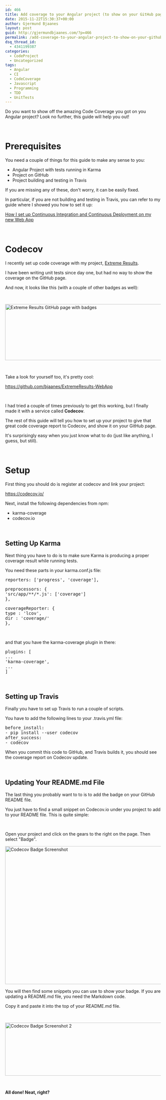```yaml
---
id: 466
title: Add coverage to your Angular project (to show on your GitHub page)
date: 2015-11-22T15:30:37+00:00
author: Gjermund Bjaanes
layout: post
guid: http://gjermundbjaanes.com/?p=466
permalink: /add-coverage-to-your-angular-project-to-show-on-your-github-page/
dsq_thread_id:
  - 4341199387
categories:
  - CodeProject
  - Uncategorized
tags:
  - Angular
  - CI
  - CodeCoverage
  - Javascript
  - Programming
  - TDD
  - UnitTests
---
```

Do you want to show off the amazing Code Coverage you got on you Angular project? Look no further, this guide will help you out!

<!--more-->
&nbsp;

# Prerequisites

You need a couple of things for this guide to make any sense to you:

  * Angular Project with tests running in Karma
  * Project on GitHub
  * Project building and testing in Travis

If you are missing any of these, don't worry, it can be easily fixed.

In particular, if you are not building and testing in Travis, you can refer to my guide where I showed you how to set it up:

<a href="http://gjermundbjaanes.com/how-i-set-up-continuous-integration-and-continuous-deployment-on-my-new-web-app-2/" target="_blank">How I set up Continuous Integration and Continuous Deployment on my new Web App</a>

&nbsp;

# Codecov

I recently set up code coverage with my project, [Extreme Results](http://gjermundbjaanes.com/learning-web-dev-series-part-5-extreme-results/).

I have been writing unit tests since day one, but had no way to show the coverage on the GitHub page.

And now, it looks like this (with a couple of other badges as well):

&nbsp;

[<img class="alignnone wp-image-467" src="http://gjermundbjaanes.com/wp-content/uploads/2015/11/XRGitHub.png" alt="Extreme Results GitHub page with badges" width="620" height="181" />](http://gjermundbjaanes.com/wp-content/uploads/2015/11/XRGitHub.png)

&nbsp;

Take a look for yourself too, it's pretty cool:

<a href="https://github.com/bjaanes/ExtremeResults-WebApp" target="_blank">https://github.com/bjaanes/ExtremeResults-WebApp</a>

&nbsp;

I had tried a couple of times previously to get this working, but I finally made it with a service called **Codecov**.

The rest of this guide will tell you how to set up your project to give that great code coverage report to Codecov, and show it on your GitHub page.

It's surprisingly easy when you just know what to do (just like anything, I guess, but still).

&nbsp;

# Setup

First thing you should do is register at codecov and link your project:
  
<a href="https://codecov.io/" target="_blank">https://codecov.io/</a>

Next, install the following dependencies from npm:

  * karma-coverage
  * codecov.io

&nbsp;

## Setting Up Karma

Next thing you have to do is to make sure Karma is producing a proper coverage result while running tests.

You need these parts in your karma.conf.js file:

<pre class="toolbar:2 lang:js decode:true">reporters: ['progress', 'coverage'],</pre>

<pre class="toolbar:2 lang:js decode:true">preprocessors: {
'src/app/**/*.js': ['coverage']
},</pre>

<pre class="toolbar:2 lang:js decode:true">coverageReporter: {
type : 'lcov',
dir : 'coverage/'
},</pre>

&nbsp;

and that you have the karma-coverage plugin in there:

<pre class="toolbar:2 lang:js decode:true">plugins: [
...
'karma-coverage',
...
]</pre>

&nbsp;

## Setting up Travis

Finally you have to set up Travis to run a couple of scripts.

You have to add the following lines to your .travis.yml file:

<pre class="toolbar:2 lang:default decode:true">before_install:
- pip install --user codecov
after_success:
- codecov</pre>

When you commit this code to GitHub, and Travis builds it, you should see the coverage report on Codecov update.

&nbsp;

## Updating Your README.md File

The last thing you probably want to to is to add the badge on your GitHub README file.

You just have to find a small snippet on Codecov.io under you project to add to your README file. This is quite simple:

&nbsp;

Open your project and click on the gears to the right on the page. Then select "Badge".

[<img class="alignnone wp-image-468" src="http://gjermundbjaanes.com/wp-content/uploads/2015/11/Codecov-Badge.png" alt="Codecov Badge Screenshot" width="530" height="445" />](http://gjermundbjaanes.com/wp-content/uploads/2015/11/Codecov-Badge.png)

You will then find some snippets you can use to show your badge. If you are updating a README.md file, you need the Markdown code.

Copy it and paste it into the top of your README.md file.

&nbsp;

[<img class="alignnone wp-image-469" src="http://gjermundbjaanes.com/wp-content/uploads/2015/11/Codecov-badge-2.png" alt="Codecov Badge Screenshot 2" width="530" height="171" />](http://gjermundbjaanes.com/wp-content/uploads/2015/11/Codecov-badge-2.png)

&nbsp;

**All done! Neat, right?**